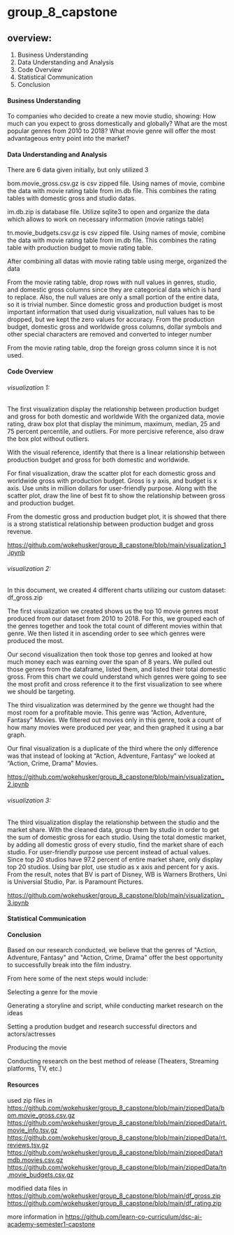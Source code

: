# group_8_capstone


## overview:
1. Business Understanding
2. Data Understanding and Analysis
3. Code Overview
4. Statistical Communication
5. Conclusion



#### Business Understanding


To companies who decided to create a new movie studio, showing:
    How much can you expect to gross domestically and globally?
    What are the most popular genres from 2010 to 2018?
    What movie genre will offer the most advantageous entry point into the market?



#### Data Understanding and Analysis


There are 6 data given initially, but only utilized 3

bom.movie_gross.csv.gz is csv zipped file. Using names of movie, combine the data with movie rating table from im.db file. This combines the rating tables with domestic gross and studio datas.

im.db.zip is database file. Utilize sqlite3 to open and organize the data which allows to work on necessary information (movie ratings table)

tn.movie_budgets.csv.gz is csv zipped file. Using names of movie, combine the data with movie rating table from im.db file. This combines the rating table with production budget to movie rating table. 


After combining all datas with movie rating table using merge, organized the data

From the movie rating table, drop rows with null values in genres, studio, and domestic gross columns since they are categorical data which is hard to replace. 
Also, the null values are only a small portion of the entire data, so it is trivial number. Since domestic gross and production budget is most important information that used durig visualization, null values has to be dropped, but we kept the zero values for accuracy.
From the production budget, domestic gross and worldwide gross columns, dollar symbols and other special characters are removed and converted to integer number

From the movie rating table, drop the foreign gross column since it is not used.



#### Code Overview

###### visualization 1:

The first visualization display the relationship between production budget and gross for both domestic and worldwide
With the organized data, movie rating, draw box plot that display the minimum, maximum, median, 25 and 75 percent percentile, and outliers. For more percisive reference, also draw the box plot without outliers.

With the visual reference, identify that there is a linear relationship between production budget and gross for both domestic and worldwide. 

For final visualization, draw the scatter plot for each domestic gross and worldwide gross with production budget. Gross is y axis, and budget is x axis. Use units in million dollars for user-friendly purpose.
Along with the scatter plot, draw the line of best fit to show the relationship between gross and production budget.

From the domestic gross and production budget plot, it is showed that there is a strong statistical relationship between production budget and gross revenue. 


https://github.com/wokehusker/group_8_capstone/blob/main/visualization_1.ipynb



###### visualization 2:

In this document, we created 4 different charts utilizing our custom dataset: df_gross.zip

The first visualization we created shows us the top 10 movie genres most produced from our dataset from 2010 to 2018. For this, we grouped each of the genres together and took the total count of different movies within that genre. We then listed it in ascending order to see which genres were produced the most. 

Our second visualization then took those top genres and looked at how much money each was earning over the span of 8 years. We pulled out those genres from the dataframe, listed them, and listed their total domestic gross. From this chart we could understand which genres were going to see the most profit and cross reference it to the first visualization to see where we should be targeting. 

The third visualization was determined by the genre we thought had the most room for a profitable movie. This genre was “Action, Adventure, Fantasy” Movies. We filtered out movies only in this genre, took a count of how many movies were produced per year, and then graphed it using a bar graph. 

Our final visualization is a duplicate of the third where the only difference was that instead of looking at “Action, Adventure, Fantasy” we looked at “Action, Crime, Drama” Movies.


https://github.com/wokehusker/group_8_capstone/blob/main/visualization_2.ipynb


###### visualization 3:

The third visualization display the relationship between the studio and the market share.
With the cleaned data, group them by studio in order to get the sum of domestic gross for each studio.
Using the total domestic market, by adding all domestic gross of every studio, find the market share of each studio.
For user-friendly purpose use percent instead of actual values.
Since top 20 studios have 97.2 percent of entire market share, only display top 20 studios.
Using bar plot, use studio as x axis and percent for y axis.
From the result, notes that BV is part of Disney, WB is Warners Brothers, Uni is Universial Studio, Par. is Paramount Pictures.



https://github.com/wokehusker/group_8_capstone/blob/main/visualization_3.ipynb



#### Statistical Communication



#### Conclusion

Based on our research conducted, we believe that the genres of "Action, Adventure, Fantasy" and "Action, Crime, Drama" offer the best opportunity to successfully break into the film industry. 

From here some of the next steps would include:

Selecting a genre for the movie

Generating a storyline and script, while conducting market research on the ideas

Setting a prodution budget and research successful directors and actors/actresses

Producing the movie

Conducting research on the best method of release (Theaters, Streaming platforms, TV, etc.)


#### Resources
used zip files in 
https://github.com/wokehusker/group_8_capstone/blob/main/zippedData/bom.movie_gross.csv.gz
https://github.com/wokehusker/group_8_capstone/blob/main/zippedData/rt.movie_info.tsv.gz
https://github.com/wokehusker/group_8_capstone/blob/main/zippedData/rt.reviews.tsv.gz
https://github.com/wokehusker/group_8_capstone/blob/main/zippedData/tmdb.movies.csv.gz
https://github.com/wokehusker/group_8_capstone/blob/main/zippedData/tn.movie_budgets.csv.gz

modified data files in
https://github.com/wokehusker/group_8_capstone/blob/main/df_gross.zip
https://github.com/wokehusker/group_8_capstone/blob/main/df_rating.zip

more information in
https://github.com/learn-co-curriculum/dsc-ai-academy-semester1-capstone


